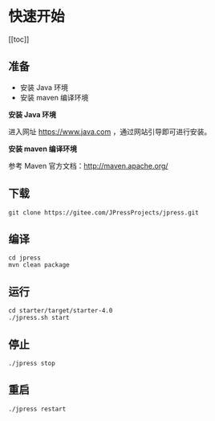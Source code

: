 # 快速开始

[[toc]]

## 准备

- 安装 Java 环境
- 安装 maven 编译环境

**安装 Java 环境**

进入网址 https://www.java.com ，通过网站引导即可进行安装。

**安装 maven 编译环境**

参考 Maven 官方文档：http://maven.apache.org/

## 下载

```
git clone https://gitee.com/JPressProjects/jpress.git
```

## 编译

```
cd jpress
mvn clean package
```

## 运行

```
cd starter/target/starter-4.0
./jpress.sh start
```

## 停止

```
./jpress stop
```

## 重启

```
./jpress restart
```
